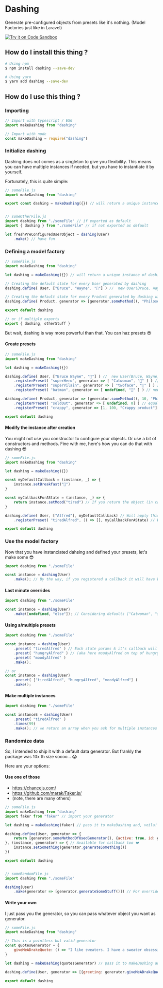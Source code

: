 # Dashing
Generate pre-configured objects from presets like it's nothing. (Model Factories just like in Laravel)

[![Try it on Code Sandbox](https://codesandbox.io/static/img/play-codesandbox.svg)](https://codesandbox.io/s/209n3k3r1j)

## How do I install this thing ?
```sh
# Using npm
$ npm install dashing --save-dev

# Using yarn
$ yarn add dashing --save-dev
```


## How do I use this thing ?
### Importing
```javascript
// Import with typescript / ES6
import makeDashing from "dashing"

// Import with node
const makeDashing = require("dashing")
```

### Initialize dashing
Dashing does not comes as a singleton to give you flexibility.
This means you can have multiple instances if needed,
but you have to instantiate it by yourself.

Fortunately, this is quite simple:
```javascript
// someFile.js
import makeDashing from "dashing"

export const dashing = makeDashing({}) // will return a unique instance of dashing


// someOtherFile.js
import dashing from "./someFile" // if exported as default
import { dashing } from "./someFile" // if not exported as default

let freshPreConfiguredUserObject = dashing(User)
	.make() // have fun
```

### Defining a model factory
```javascript
// someFile.js
import makeDashing from "dashing"

let dashing = makeDashing({}) // will return a unique instance of dashing

// Creating the default state for every User generated by dashing
dashing.define( User, ["Bruce", "Wayne", "🥞"] ) //  new User(Bruce, Wayne, 🥞)

// Creating the default state for every Product generated by dashing with dynamic data 🦄 (see at the end for generators)
dashing.define( Product, generator => [generator.someMethod(), "Philosopher stone"] ) // equals new Product(9.99, "philospher stone")

export default dashing

// or if multiple exports
export { dashing, otherStuff }
```

But wait, dashing is way more powerful than that. You can haz presets 😍

#### Create presets
```javascript
// someFile.js
import makeDashing from "dashing"

let dashing = makeDashing({})

dashing.define( User, ["Bruce Wayne", "🥞"] ) //  new User(Bruce, Wayne, 🥞)
	.registerPreset( "superHero", generator => [ "Catwoman", "🥛" ] ) //  new User(Catwoman, "🥛" )
	.registerPreset( "superVilain", generator => [ "twoface", "🍉" ] ) // new User( "twoface", "🍉" )
	.registerPreset( "batman", generator => [ undefined, "🍕" ] ) // new User( "Bruce Wayne", "🍕" )

dashing.define( Product, generator => [generator.someMethod(), 10, "Philosopher stone"] ) // equals new Product(9.99, 10, "philospher stone")
	.registerPreset( "soldOut", generator => [ undefined, 0] ) // equals new Product(9.99, 0, "philospher stone")
	.registerPreset( "crappy", generator => [1, 100, "Crappy product"] ) // equals new Product(1, 100, "Crappy product)

export default dashing
```

#### Modify the instance after creation
You might not use you constructor to configure your objects. Or use a bit of constructors and methods. Fine with me, here's how you can do that with dashing 😎

```javascript
// someFile.js
import makeDashing from "dashing"

let dashing = makeDashing({})

const myDefaultCallback = (instance, _) => {
	instance.setBreakfast("🥞")
}

const myCallbackForAState = (instance, _) => {
    return instance.setMood("tired") // If you return the object (in case immutable or something, we will use it for the next process)
}

dashing.define( User, ["Alfred"], myDefaultCallback) // Will apply this cllback to every created instance
	.registerPreset( "tiredAlfred", () => [], myCallbackForAState) // Will apply this callback to instance generated with this state

export default dashing
````

### Use the model factory
Now that you have instanciated dahsing and defined your presets, let's make some 😎
```javascript
import dashing from "./someFile"

const instance = dashing(User)
	.make(); // By the way, if you registered a callback it will have been applied to the resulting instance 😁
````

#### Last minute overrides
```javascript
import dashing from "./someFile"

const instance = dashing(User)
	.make([undefined, "else"]); // Considering defaults ["Catwoman", "something"], will make new User("catwoman", "else")
````

#### Using a/multiple presets
```javascript
import dashing from "./someFile"

const instance = dashing(User)
 	.preset( "tiredAlfred" ) // Each state params & it's callback will be applied on top of the other in the oreder you asked for
	.preset( "hungryAlfred" ) // (aka here moodyAlfred on top of hungryAlfred which is applied on top of tiredAlfred
	.preset( "moodyAlfred" )
	.make();

// or
const instance = dashing(User)
 	.preset( ["tiredAlfred", "hungryAlfred", "moodyAlfred"] )
	.make();
````

#### Make multiple instances
```javascript
import dashing from "./someFile"

const instanceS = dashing(User)
	.preset( "tiredAlfred" )
	.times(99)
	.make(); // we return an array when you ask for multiple instances 📦
````

### Randomize data
So, I intended to ship it with a default data generator. But frankly the package was 10x th size soooo... 😱

Here are your options:

#### Use one of those
- https://chancejs.com/
- https://github.com/marak/Faker.js/
- (note, there are many others)

```javascript
// someFile.js
import makeDashing from "dashing"
import faker from "faker" // import your generator

let dashing = makeDashing(faker) // pass it to makeDashing and, voila! 🤑

dashing.define(User, generator => {
	return [generator.someMethodOfUsedGenerator(), {active: true, id: generator.makeMeSomeId()}]
}, (instance, generator) => { // Available for callback too ❤️
	instance.setSomething(generator.generateSomething())
})

export default dashing


// someRandomFile.js
import dashing from "./someFile"

dashing(User)
	.make(generator => [generator.generateSomeStuff()]) // For overrides too 😍
````


#### Write your own
I just pass you the generator, so you can pass whatever object you want as generator.

```javascript
// someFile.js
import makeDashing from "dashing"

// This is a pointless but valid generator
const quotesGenerator = {
	giveMeADrakeQuote: () => "I like sweaters. I have a sweater obsession, I guess. -Drake"
}

let dashing = makeDashing(quotesGenerator) // pass it to makeDashing and, voila! 🤑

dashing.define(User, generator => [{greeting: generator.giveMeADrakeQuote()}])

export default dashing
````